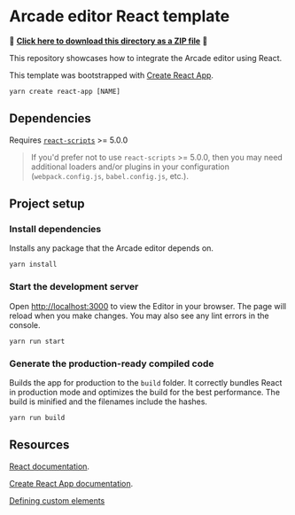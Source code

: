# Arcade editor React template

📁 **[Click here to download this directory as a ZIP file](https://download-directory.github.io?url=https://github.com/Esri/arcgis-maps-sdk-javascript-samples-beta/tree/main/packages/coding-components/templates/arcade-editor/react)** 📁

This repository showcases how to integrate the Arcade editor using React.

This template was bootstrapped with [Create React App](https://github.com/facebook/).

```
yarn create react-app [NAME]
```

## Dependencies

Requires [`react-scripts`](https://www.npmjs.com/package/react-scripts) >= 5.0.0

> If you'd prefer not to use `react-scripts` >= 5.0.0, then you may need additional loaders and/or plugins in your configuration (`webpack.config.js`, `babel.config.js`, etc.).

## Project setup

### Install dependencies

Installs any package that the Arcade editor depends on.

```
yarn install
```

### Start the development server

Open [http://localhost:3000](http://localhost:3000) to view the Editor in your browser. The page will reload when you make changes. You may also see any lint errors in the console.

```
yarn run start
```

### Generate the production-ready compiled code

Builds the app for production to the `build` folder. It correctly bundles React in production mode and optimizes the build for the best performance. The build is minified and the filenames include the hashes.

```
yarn run build
```

## Resources

[React documentation](https://reactjs.org/).

[Create React App documentation](https://facebook.github.io/create-react-app/docs/getting-started).

[Defining custom elements](https://stenciljs.com/docs/custom-elements-bundle)
